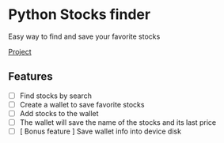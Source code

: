 # Python Stocks finder
Easy way to find and save your favorite stocks


[Project](https://github.com/pivotando-tech/python-stocks-finder/projects/1)

## Features
  - [ ] Find stocks by search
  - [ ] Create a wallet to save favorite stocks
  - [ ] Add stocks to the wallet
  - [ ] The wallet will save the name of the stocks and its last price
  - [ ] [ Bonus feature ] Save wallet info into device disk
